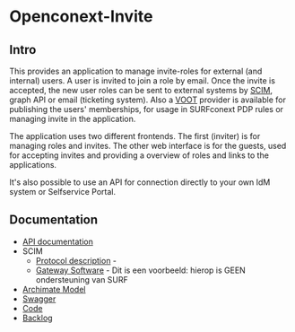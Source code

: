 # Openconext-Invite

## Intro

This provides an application to manage invite-roles for external (and
internal) users. A user is invited to join a role by email. Once the invite is
accepted, the new user roles can be sent to external systems by
[SCIM](https://datatracker.ietf.org/doc/html/rfc7643#section-4.1), graph API
or email (ticketing system). Also a
[VOOT](https://wiki.geant.org/display/gn3pjra3/VOOT+specifications) provider is
available for publishing the users' memberships, for usage in SURFconext PDP
rules or managing invite in the application.

The application uses two different frontends. The first (inviter) is for
managing roles and invites. The other web interface is for the guests, used
for accepting invites and providing a overview of roles and links to the
applications.

It's also possible to use an API for connection directly to your own IdM system
or Selfservice Portal.

## Documentation

- [API documentation](./api/)
- SCIM
  - [Protocol description](./SCIM/) -
  - [Gateway Software](./scimgateway.md) - Dit is een voorbeeld: hierop is GEEN ondersteuning van SURF
- [Archimate Model](./Archi/?view=id-942fd1b8aeda45388631ddde7877a745)
- [Swagger](https://invite.test.surfconext.nl/ui/swagger-ui/index.html)
- [Code](https://github.com/OpenConext/OpenConext-Invite/)
- [Backlog](https://github.com/orgs/OpenConext/projects/5)
